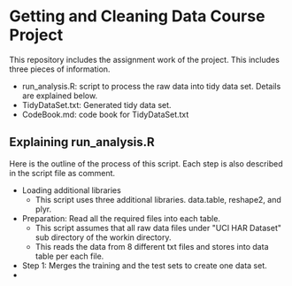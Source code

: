 # Getting and Cleaning Data Course Project
This repository includes the assignment work of the project.
This includes three pieces of information.
* run_analysis.R: script to process the raw data into tidy data set. Details are explained below.
* TidyDataSet.txt: Generated tidy data set.
* CodeBook.md: code book for TidyDataSet.txt

## Explaining run_analysis.R
Here is the outline of the process of this script.
Each step is also described in the script file as comment.

* Loading additional libraries
  * This script uses three additional libraries. data.table, reshape2, and plyr.
* Preparation: Read all the required files into each table.
  * This script assumes that all raw data files under "UCI HAR Dataset" sub directory of the workin directory.
  * This reads the data from 8 different txt files and stores into data table per each file.
* Step 1: Merges the training and the test sets to create one data set.
* 


